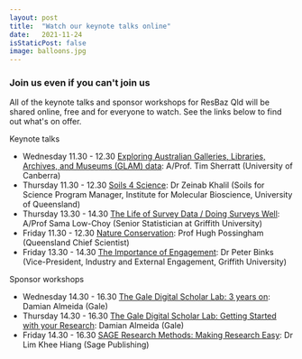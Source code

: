 ```yaml
---
layout: post
title:  "Watch our keynote talks online"
date:   2021-11-24
isStaticPost: false
image: balloons.jpg
---
```


### Join us even if you can't join us

All of the keynote talks and sponsor workshops for ResBaz Qld will be shared online, free and for everyone to watch. See the links below to find out what's on offer.

Keynote talks

* Wednesday 11.30 - 12.30 [Exploring Australian Galleries, Libraries, Archives, and Museums (GLAM) data](https://aarnet.zoom.us/j/89886859919?pwd=cTVEUXJ0VXA1bU8xM0ZhNU1PdTZvZz09): A/Prof. Tim Sherratt (University of Canberra)
* Thursday 11.30 - 12.30 [Soils 4 Science](https://aarnet.zoom.us/j/81638072868?pwd=Z1RaakRBd2FVcWYzSnAwM1VoeVVFQT09): Dr Zeinab Khalil (Soils for Science Program Manager, Institute for Molecular Bioscience, University of Queensland)
* Thursday 13.30 - 14.30 [The Life of Survey Data / Doing Surveys Well](https://aarnet.zoom.us/j/83414875443?pwd=eE5IS0lYL0pjWDNZK0tXbDJwNVkwQT09): A/Prof Sama Low-Choy (Senior Statistician at Griffith University)
* Friday 11.30 - 12.30 [Nature Conservation](https://aarnet.zoom.us/j/82694112186?pwd=QnlUTnlKMHhlTEt6Z1N0bTRpaDdUdz09): Prof Hugh Possingham (Queensland Chief Scientist)
* Friday 13.30 - 14.30 [The Importance of Engagement](https://aarnet.zoom.us/j/82398322749?pwd=WVR6Q2JDM2dwZ2k4RHFCTjYwNTN3dz09): Dr Peter Binks (Vice-President, Industry and External Engagement, Griffith University)

Sponsor workshops

* Wednesday 14.30 - 16.30 [The Gale Digital Scholar Lab: 3 years on](https://aarnet.zoom.us/j/85047875471?pwd=dFY5RGdOejZJMGNjY0RhTnJCQ1Bkdz09): Damian Almeida (Gale)
* Thursday 14.30 - 16.30 [The Gale Digital Scholar Lab: Getting Started with your Research](https://aarnet.zoom.us/j/84662783544?pwd=aFc0V3o4b2diUUtjbTBJNkJRazYvUT09): Damian Almeida (Gale)
* Friday 14.30 - 16.30 [SAGE Research Methods: Making Research Easy](https://aarnet.zoom.us/j/81840629767?pwd=eTlROS9NSjNqbVBpYmN2UGl0b3NQdz09): Dr Lim Khee Hiang (Sage Publishing)
